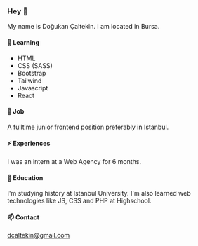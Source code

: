 ### Hey 👋

My name is Doğukan Çaltekin.
I am located in Bursa.

#### 🌱 Learning

- HTML
- CSS (SASS)
- Bootstrap
- Tailwind
- Javascript
- React

#### 🔭 Job

A fulltime junior frontend position preferably in Istanbul.

#### ⚡ Experiences

I was an intern at a Web Agency for 6 months.

#### 👯 Education

I'm studying history at Istanbul University.
I'm also learned web technologies like JS, CSS and PHP at Highschool.

#### 📫 Contact

[dcaltekin@gmail.com](mailto:dcaltekin@gmail.com)
